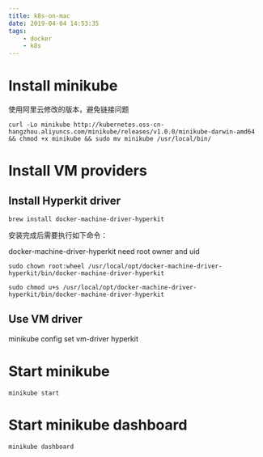 ```yaml
---
title: k8s-on-mac
date: 2019-04-04 14:53:35
tags: 
    - docker
    - k8s
---
```


# Install minikube

使用阿里云修改的版本，避免链接问题

`curl -Lo minikube http://kubernetes.oss-cn-hangzhou.aliyuncs.com/minikube/releases/v1.0.0/minikube-darwin-amd64 && chmod +x minikube && sudo mv minikube /usr/local/bin/`

# Install VM providers 

## Install Hyperkit driver

`brew install docker-machine-driver-hyperkit`

安装完成后需要执行如下命令：

docker-machine-driver-hyperkit need root owner and uid

`sudo chown root:wheel /usr/local/opt/docker-machine-driver-hyperkit/bin/docker-machine-driver-hyperkit`

`sudo chmod u+s /usr/local/opt/docker-machine-driver-hyperkit/bin/docker-machine-driver-hyperkit`

## Use VM driver

minikube config set vm-driver hyperkit

# Start minikube

`minikube start`

# Start minikube dashboard

`minikube dashboard`